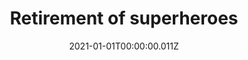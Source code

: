 ---
title: Retirement of superheroes
description: ""
date: "2021-01-01T00:00:00.011Z"
category: personal
preview: "/img/projects/personal/retirement-of-superheroes/prev.jpg"
images: ["personal/retirement-of-superheroes/1.jpg", "personal/retirement-of-superheroes/2.jpg", "personal/retirement-of-superheroes/3.jpg", "personal/retirement-of-superheroes/4.jpg", "personal/retirement-of-superheroes/5.jpg"]
---